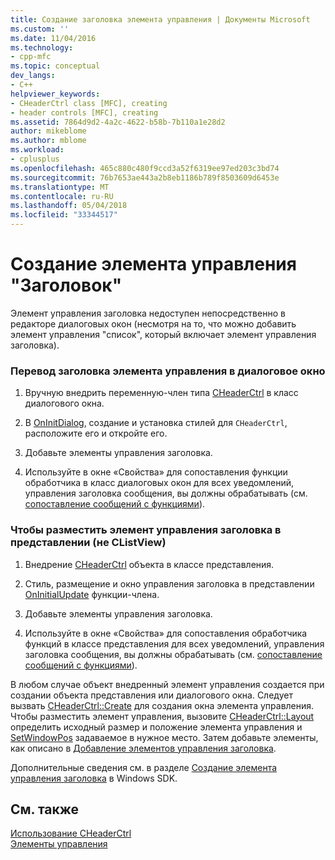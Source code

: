 ```yaml
---
title: Создание заголовка элемента управления | Документы Microsoft
ms.custom: ''
ms.date: 11/04/2016
ms.technology:
- cpp-mfc
ms.topic: conceptual
dev_langs:
- C++
helpviewer_keywords:
- CHeaderCtrl class [MFC], creating
- header controls [MFC], creating
ms.assetid: 7864d9d2-4a2c-4622-b58b-7b110a1e28d2
author: mikeblome
ms.author: mblome
ms.workload:
- cplusplus
ms.openlocfilehash: 465c880c480f9ccd3a52f6319ee97ed203c3bd74
ms.sourcegitcommit: 76b7653ae443a2b8eb1186b789f8503609d6453e
ms.translationtype: MT
ms.contentlocale: ru-RU
ms.lasthandoff: 05/04/2018
ms.locfileid: "33344517"
---
```

# <a name="creating-the-header-control"></a>Создание элемента управления "Заголовок"
Элемент управления заголовка недоступен непосредственно в редакторе диалоговых окон (несмотря на то, что можно добавить элемент управления "список", который включает элемент управления заголовка).  
  
### <a name="to-put-a-header-control-in-a-dialog-box"></a>Перевод заголовка элемента управления в диалоговое окно  
  
1.  Вручную внедрить переменную-член типа [CHeaderCtrl](../mfc/reference/cheaderctrl-class.md) в класс диалогового окна.  
  
2.  В [OnInitDialog](../mfc/reference/cdialog-class.md#oninitdialog), создание и установка стилей для `CHeaderCtrl`, расположите его и откройте его.  
  
3.  Добавьте элементы управления заголовка.  
  
4.  Используйте в окне «Свойства» для сопоставления функции обработчика в класс диалоговых окон для всех уведомлений, управления заголовка сообщения, вы должны обрабатывать (см. [сопоставление сообщений с функциями](../mfc/reference/mapping-messages-to-functions.md)).  
  
### <a name="to-put-a-header-control-in-a-view-not-a-clistview"></a>Чтобы разместить элемент управления заголовка в представлении (не CListView)  
  
1.  Внедрение [CHeaderCtrl](../mfc/reference/cheaderctrl-class.md) объекта в классе представления.  
  
2.  Стиль, размещение и окно управления заголовка в представлении [OnInitialUpdate](../mfc/reference/cview-class.md#oninitialupdate) функции-члена.  
  
3.  Добавьте элементы управления заголовка.  
  
4.  Используйте в окне «Свойства» для сопоставления обработчика функций в классе представления для всех уведомлений, управления заголовка сообщения, вы должны обрабатывать (см. [сопоставление сообщений с функциями](../mfc/reference/mapping-messages-to-functions.md)).  
  
 В любом случае объект внедренный элемент управления создается при создании объекта представления или диалогового окна. Следует вызвать [CHeaderCtrl::Create](../mfc/reference/cheaderctrl-class.md#create) для создания окна элемента управления. Чтобы разместить элемент управления, вызовите [CHeaderCtrl::Layout](../mfc/reference/cheaderctrl-class.md#layout) определить исходный размер и положение элемента управления и [SetWindowPos](../mfc/reference/cwnd-class.md#setwindowpos) задаваемое в нужное место. Затем добавьте элементы, как описано в [Добавление элементов управления заголовка](../mfc/adding-items-to-the-header-control.md).  
  
 Дополнительные сведения см. в разделе [Создание элемента управления заголовка](http://msdn.microsoft.com/library/windows/desktop/bb775238) в Windows SDK.  
  
## <a name="see-also"></a>См. также  
 [Использование CHeaderCtrl](../mfc/using-cheaderctrl.md)   
 [Элементы управления](../mfc/controls-mfc.md)

